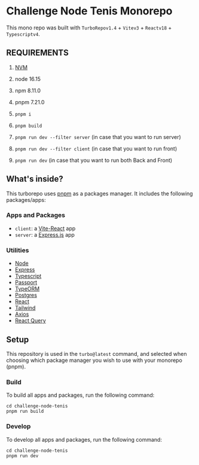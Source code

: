 # Challenge Node Tenis Monorepo

This mono repo was built with `TurboRepov1.4` + `Vitev3` + `Reactv18` + `Typescriptv4`.

## REQUIREMENTS

1. [NVM](https://github.com/nvm-sh/nvm)
2. node 16.15
3. npm 8.11.0
4. pnpm 7.21.0

4. `pnpm i`
5. `pnpm build`
6. `pnpm run dev --filter server` (in case that you want to run server)
7. `pnpm run dev --filter client` (in case that you want to run front)
7. `pnpm run dev` (in case that you want to run both Back and Front)

## What's inside?

This turborepo uses [pnpm](https://pnpm.io) as a packages manager. It includes the following packages/apps:

### Apps and Packages

-   `client`: a [Vite-React](https://vitejs.dev/) app
-   `server`: a [Express.js](https://expressjs.com/es/) app


### Utilities


- [Node](https://nodejs.org/es/)
- [Express](https://expressjs.com/es/)
- [Typescript](https://www.typescriptlang.org/)
- [Passport](https://www.passportjs.org/)
- [TypeORM](https://typeorm.io/)
- [Postgres](https://www.postgresql.org/)
- [React](https://es.reactjs.org/)
- [Tailwind](https://tailwindcss.com/)
- [Axios](https://axios-http.com/docs/intro)
- [React Query](https://react-query-v3.tanstack.com/)

## Setup

This repository is used in the `turbo@latest` command, and selected when choosing which package manager you wish to use with your monorepo (pnpm).

### Build

To build all apps and packages, run the following command:

```
cd challenge-node-tenis
pnpm run build
```

### Develop

To develop all apps and packages, run the following command:

```
cd challenge-node-tenis
pnpm run dev
```